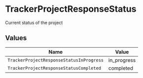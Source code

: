 # TrackerProjectResponseStatus

Current status of the project


## Values

| Name                                     | Value                                    |
| ---------------------------------------- | ---------------------------------------- |
| `TrackerProjectResponseStatusInProgress` | in_progress                              |
| `TrackerProjectResponseStatusCompleted`  | completed                                |